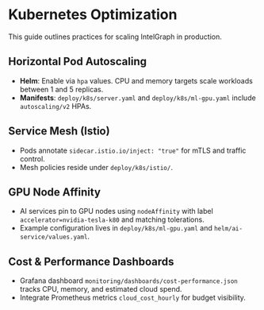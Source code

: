 # Kubernetes Optimization

This guide outlines practices for scaling IntelGraph in production.

## Horizontal Pod Autoscaling
- **Helm**: Enable via `hpa` values. CPU and memory targets scale workloads between 1 and 5 replicas.
- **Manifests**: `deploy/k8s/server.yaml` and `deploy/k8s/ml-gpu.yaml` include `autoscaling/v2` HPAs.

## Service Mesh (Istio)
- Pods annotate `sidecar.istio.io/inject: "true"` for mTLS and traffic control.
- Mesh policies reside under `deploy/k8s/istio/`.

## GPU Node Affinity
- AI services pin to GPU nodes using `nodeAffinity` with label `accelerator=nvidia-tesla-k80` and matching tolerations.
- Example configuration lives in `deploy/k8s/ml-gpu.yaml` and `helm/ai-service/values.yaml`.

## Cost & Performance Dashboards
- Grafana dashboard `monitoring/dashboards/cost-performance.json` tracks CPU, memory, and estimated cloud spend.
- Integrate Prometheus metrics `cloud_cost_hourly` for budget visibility.
